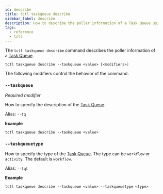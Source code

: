 ```yaml
---
id: describe
title: tctl taskqueue describe
sidebar_label: describe
description: How to describe the poller information of a Task Queue using tctl.
tags:
  - reference
  - tctl
---
```


The `tctl taskqueue describe` command describes the poller information of a [Task Queue](/docs/content/what-is-a-task-queue).

`tctl taskqueue describe --taskqueue <value> [<modifiers>]`

The following modifiers control the behavior of the command.

### `--taskqueue`

_Required modifier_

How to specify the description of the [Task Queue](/docs/content/what-is-a-task-queue).

Alias: `--tq`

**Example**

```
tctl taskqueue describe --taskqueue <value>
```

### `--taskqueuetype`

How to specify the type of the [Task Queue](/docs/content/what-is-a-task-queue). The type can be `workflow` or `activity`. The default is `workflow`.

Alias: `--tqt`

**Example**

```
tctl taskqueue describe --taskqueue <value> --taskqueuetype <type>
```

